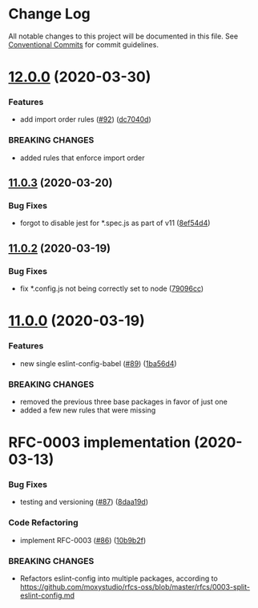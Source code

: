 # Change Log

All notable changes to this project will be documented in this file.
See [Conventional Commits](https://conventionalcommits.org) for commit guidelines.

# [12.0.0](https://github.com/moxystudio/eslint-config/compare/v11.0.3...v12.0.0) (2020-03-30)


### Features

* add import order rules ([#92](https://github.com/moxystudio/eslint-config/issues/92)) ([dc7040d](https://github.com/moxystudio/eslint-config/commit/dc7040d87292961f226bb5b64f6e164884ec2b73))


### BREAKING CHANGES

* added rules that enforce import order





## [11.0.3](https://github.com/moxystudio/eslint-config/compare/v11.0.2...v11.0.3) (2020-03-20)


### Bug Fixes

* forgot to disable jest for *.spec.js as part of v11 ([8ef54d4](https://github.com/moxystudio/eslint-config/commit/8ef54d4e8438be1764c1771580d29c0600efbddf))





## [11.0.2](https://github.com/moxystudio/eslint-config/compare/v11.0.1...v11.0.2) (2020-03-19)


### Bug Fixes

* fix *.config.js not being correctly set to node ([79096cc](https://github.com/moxystudio/eslint-config/commit/79096ccd0027872fb4c32c44cc3463ed290dbf02))





# [11.0.0](https://github.com/moxystudio/eslint-config/compare/v1.0.0...v11.0.0) (2020-03-19)


### Features

* new single eslint-config-babel ([#89](https://github.com/moxystudio/eslint-config/issues/89)) ([1ba56d4](https://github.com/moxystudio/eslint-config/commit/1ba56d4da96bcaae6e8450fd576f3afe60a77576))


### BREAKING CHANGES

* removed the previous three base packages in favor of just one
* added a few new rules that were missing






# RFC-0003 implementation (2020-03-13)


### Bug Fixes

* testing and versioning ([#87](https://github.com/moxystudio/eslint-config/issues/87)) ([8daa19d](https://github.com/moxystudio/eslint-config/commit/8daa19d491d8bade13da3c2f68edfdf311ea13aa))


### Code Refactoring

* implement RFC-0003 ([#86](https://github.com/moxystudio/eslint-config/issues/86)) ([10b9b2f](https://github.com/moxystudio/eslint-config/commit/10b9b2f771592248fb14fa7dbceb16b590046416))


### BREAKING CHANGES

* Refactors eslint-config into multiple packages,
according to https://github.com/moxystudio/rfcs-oss/blob/master/rfcs/0003-split-eslint-config.md
